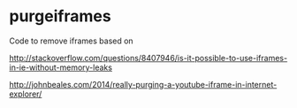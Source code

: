 # purgeiframes
Code to remove iframes based on

http://stackoverflow.com/questions/8407946/is-it-possible-to-use-iframes-in-ie-without-memory-leaks

http://johnbeales.com/2014/really-purging-a-youtube-iframe-in-internet-explorer/
